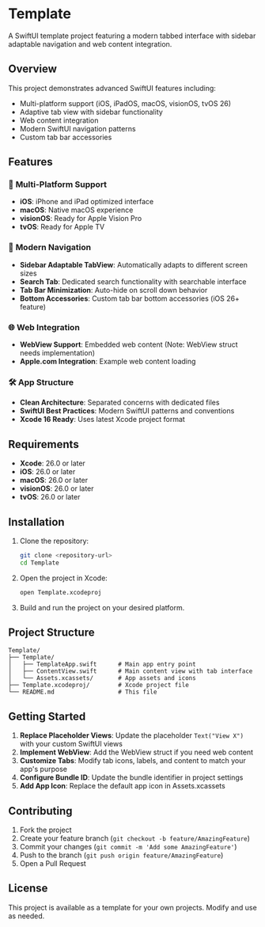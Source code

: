 # Template

A SwiftUI template project featuring a modern tabbed interface with sidebar adaptable navigation and web content integration.

## Overview

This project demonstrates advanced SwiftUI features including:
- Multi-platform support (iOS, iPadOS, macOS, visionOS, tvOS 26)
- Adaptive tab view with sidebar functionality
- Web content integration
- Modern SwiftUI navigation patterns
- Custom tab bar accessories

## Features

### 📱 **Multi-Platform Support**
- **iOS**: iPhone and iPad optimized interface
- **macOS**: Native macOS experience
- **visionOS**: Ready for Apple Vision Pro
- **tvOS**: Ready for Apple TV

### 🎯 **Modern Navigation**
- **Sidebar Adaptable TabView**: Automatically adapts to different screen sizes
- **Search Tab**: Dedicated search functionality with searchable interface
- **Tab Bar Minimization**: Auto-hide on scroll down behavior
- **Bottom Accessories**: Custom tab bar bottom accessories (iOS 26+ feature)

### 🌐 **Web Integration**
- **WebView Support**: Embedded web content (Note: WebView struct needs implementation)
- **Apple.com Integration**: Example web content loading

### 🛠 **App Structure**
- **Clean Architecture**: Separated concerns with dedicated files
- **SwiftUI Best Practices**: Modern SwiftUI patterns and conventions
- **Xcode 16 Ready**: Uses latest Xcode project format

## Requirements

- **Xcode**: 26.0 or later
- **iOS**: 26.0 or later
- **macOS**: 26.0 or later
- **visionOS**: 26.0 or later
- **tvOS**: 26.0 or later

## Installation

1. Clone the repository:
   ```bash
   git clone <repository-url>
   cd Template
   ```

2. Open the project in Xcode:
   ```bash
   open Template.xcodeproj
   ```

3. Build and run the project on your desired platform.

## Project Structure

```
Template/
├── Template/
│   ├── TemplateApp.swift      # Main app entry point
│   ├── ContentView.swift      # Main content view with tab interface
│   └── Assets.xcassets/       # App assets and icons
├── Template.xcodeproj/        # Xcode project file
└── README.md                  # This file
```

## Getting Started

1. **Replace Placeholder Views**: Update the placeholder `Text("View X")` with your custom SwiftUI views
2. **Implement WebView**: Add the WebView struct if you need web content
3. **Customize Tabs**: Modify tab icons, labels, and content to match your app's purpose
4. **Configure Bundle ID**: Update the bundle identifier in project settings
5. **Add App Icon**: Replace the default app icon in Assets.xcassets

## Contributing

1. Fork the project
2. Create your feature branch (`git checkout -b feature/AmazingFeature`)
3. Commit your changes (`git commit -m 'Add some AmazingFeature'`)
4. Push to the branch (`git push origin feature/AmazingFeature`)
5. Open a Pull Request

## License

This project is available as a template for your own projects. Modify and use as needed.
